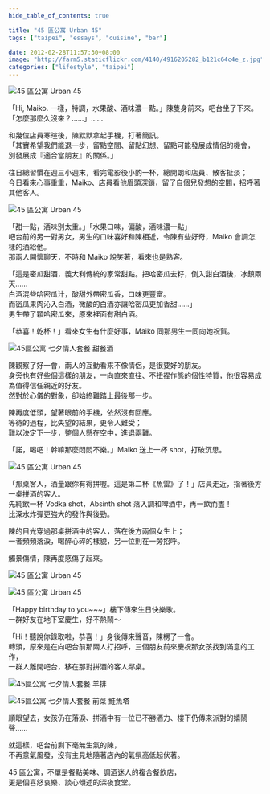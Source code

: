 ```yaml
---
hide_table_of_contents: true

title: "45 區公寓 Urban 45"
tags: ["taipei", "essays", "cuisine", "bar"]

date: 2012-02-28T11:57:30+08:00
image: "http://farm5.staticflickr.com/4140/4916205282_b121c64c4e_z.jpg"
categories: ["lifestyle", "taipei"]
---
```


![45 區公寓 Urban 45](https://fbcdn-sphotos-d-a.akamaihd.net/hphotos-ak-snc7/p206x206/423344_2455517045717_1031124396_n.jpg)

「Hi, Maiko. 一樣，特調，水果酸、酒味濃一點。」陳隻身前來，吧台坐了下來。  
「怎麼那麼久沒來？……」……

和幾位店員寒暄後，陳默默拿起手機，打著簡訊。  
「其實希望我們能退一步，留點空間、留點幻想、留點可能發展成情侶的機會，  
別發展成『適合當朋友』的關係。」

往日總習慣在週三小週末，看完電影後小酌一杯，總開朗和店員、散客扯淡；  
今日看來心事重重，Maiko、店員看他眉頭深鎖，留了自個兒發想的空間，招呼著其他客人。

![45 區公寓 Urban 45](https://fbcdn-sphotos-g-a.akamaihd.net/hphotos-ak-snc7/291717_10150278807611132_2328671_n.jpg)

「甜一點，酒味別太重。」「水果口味，偏酸，酒味濃一點」  
吧台前的另一對男女，男生的口味喜好和陳相近，令陳有些好奇，Maiko 會調怎樣的酒給他。  
那兩人開懷聊天，不時和 Maiko 說笑著，看來也是熟客。

「這是密瓜甜酒，義大利傳統的家常甜點。把哈密瓜去籽，倒入甜白酒後，冰鎮兩天……  
白酒混些哈密瓜汁，酸甜外帶密瓜香，口味更豐富。  
而密瓜果肉沁入白酒，微酸的白酒亦讓哈密瓜更加香甜……」  
男生帶了顆哈密瓜來，原來裡面有甜白酒。

「恭喜！乾杯！」看來女生有什麼好事，Maiko 同那男生一同向她祝賀。

![45區公寓 七夕情人套餐 甜餐酒](http://farm5.staticflickr.com/4140/4916205282_b121c64c4e_z.jpg)

陳觀察了好一會，兩人的互動看來不像情侶，是很要好的朋友。  
身旁也有好些個這樣的朋友，一向直來直往、不扭捏作態的個性特質，他很容易成為值得信任親近的好友。  
然對於心儀的對象，卻始終難踏上最後那一步。 

陳再度低頭，望著眼前的手機，依然沒有回應。  
等待的過程，比失望的結果，更令人難受；  
難以決定下一步，整個人懸在空中，進退兩難。

「諾，喝吧！幹嘛那麼悶悶不樂。」Maiko 送上一杯 shot，打破沉思。

![45 區公寓 Urban 45](https://fbcdn-sphotos-d-a.akamaihd.net/hphotos-ak-ash3/548326_451092501571796_2353797_n.jpg)

「那桌客人，酒量跟你有得拼喔。這是第二杯《魚雷》了！」店員走近，指著後方一桌拼酒的客人。  
先純飲一杯 Vodka shot，Absinth shot 落入調和啤酒中，再一飲而盡！  
比深水炸彈更強大的發作與後勁。

陳的目光穿過那桌拼酒中的客人，落在後方兩個女生上；  
一者頻頻落淚，喝醉心碎的樣貌，另一位則在一旁招呼。  

觸景傷情，陳再度感傷了起來。

![45 區公寓 Urban 45](https://fbcdn-sphotos-b-a.akamaihd.net/hphotos-ak-snc7/295468_10150278807991132_5437744_n.jpg)

![45 區公寓 Urban 45](https://fbcdn-sphotos-d-a.akamaihd.net/hphotos-ak-ash4/285484_10150278808531132_5779093_n.jpg)

「Happy birthday to you~~~」樓下傳來生日快樂歌。  
一群好友在地下室慶生，好不熱鬧～

「Hi！聽說你錄取啦，恭喜！」身後傳來聲音，陳楞了一會。  
轉頭，原來是在向吧台前那兩人打招呼，三個朋友前來慶祝那女孩找到滿意的工作，  
一群人離開吧台，移在那對拼酒的客人鄰桌。

![45區公寓 七夕情人套餐 羊排](http://farm5.staticflickr.com/4101/4915605957_a5b4b7a410_z.jpg)

![45區公寓 七夕情人套餐 前菜 鮭魚塔](http://farm5.staticflickr.com/4143/4915599423_ffb8a90e31_z.jpg)

順眼望去，女孩仍在落淚、拼酒中有一位已不勝酒力、樓下仍傳來派對的嬉鬧聲……

就這樣，吧台前剩下毫無生氣的陳，  
不再意氣風發，沒有主見地隨著店內的氣氛高低起伏著。

45 區公寓，不單是餐點美味、調酒迷人的複合餐飲店，  
更是個喜怒哀樂、談心傾述的深夜食堂。
